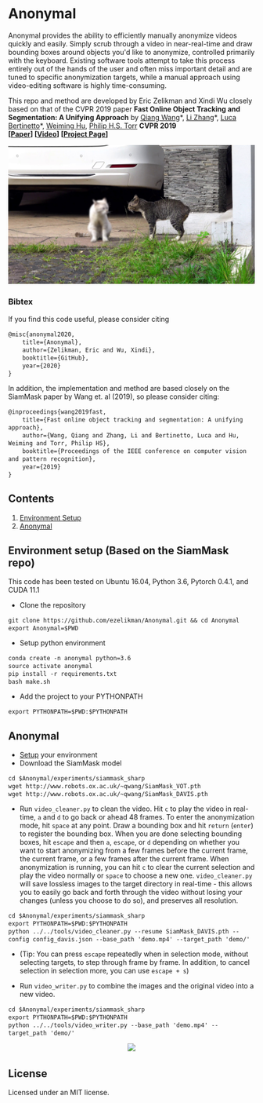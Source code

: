 # Anonymal

Anonymal provides the ability to efficiently manually anonymize videos quickly and easily. Simply scrub through a video in near-real-time and draw bounding boxes around objects you'd like to anonymize, controlled primarily with the keyboard. Existing software tools attempt to take this process entirely out of the hands of the user and often miss important detail and are tuned to specific anonymization targets, while a manual approach using video-editing software is highly time-consuming.

This repo and method are developed by Eric Zelikman and Xindi Wu closely based on that of the CVPR 2019 paper **Fast Online Object Tracking and Segmentation: A Unifying Approach** by 
[Qiang Wang](http://www.robots.ox.ac.uk/~qwang/)\*, [Li Zhang](http://www.robots.ox.ac.uk/~lz)\*, [Luca Bertinetto](http://www.robots.ox.ac.uk/~luca)\*, [Weiming Hu](https://scholar.google.com/citations?user=Wl4tl4QAAAAJ&hl=en), [Philip H.S. Torr](https://scholar.google.it/citations?user=kPxa2w0AAAAJ&hl=en&oi=ao)
**CVPR 2019** <br />
**[[Paper](https://arxiv.org/abs/1812.05050)] [[Video](https://youtu.be/I_iOVrcpEBw)] [[Project Page](http://www.robots.ox.ac.uk/~qwang/SiamMask)]** <br />



<div align="center">
  <img src="demo_cats.jpg" width="600px" />
</div>

### Bibtex
If you find this code useful, please consider citing 
```
@misc{anonymal2020,
    title={Anonymal},
    author={Zelikman, Eric and Wu, Xindi},
    booktitle={GitHub},
    year={2020}
}
```

In addition, the implementation and method are based closely on the SiamMask paper by Wang et. al (2019), so please consider citing:

```
@inproceedings{wang2019fast,
    title={Fast online object tracking and segmentation: A unifying approach},
    author={Wang, Qiang and Zhang, Li and Bertinetto, Luca and Hu, Weiming and Torr, Philip HS},
    booktitle={Proceedings of the IEEE conference on computer vision and pattern recognition},
    year={2019}
}
```


## Contents
1. [Environment Setup](#environment-setup)
2. [Anonymal](#anonymal)

## Environment setup (Based on the SiamMask repo)
This code has been tested on Ubuntu 16.04, Python 3.6, Pytorch 0.4.1, and CUDA 11.1

- Clone the repository 
```
git clone https://github.com/ezelikman/Anonymal.git && cd Anonymal
export Anonymal=$PWD
```
- Setup python environment
```
conda create -n anonymal python=3.6
source activate anonymal
pip install -r requirements.txt
bash make.sh
```
- Add the project to your PYTHONPATH
```
export PYTHONPATH=$PWD:$PYTHONPATH
```

## Anonymal
- [Setup](#environment-setup) your environment
- Download the SiamMask model
```shell
cd $Anonymal/experiments/siammask_sharp
wget http://www.robots.ox.ac.uk/~qwang/SiamMask_VOT.pth
wget http://www.robots.ox.ac.uk/~qwang/SiamMask_DAVIS.pth
```
- Run `video_cleaner.py` to clean the video. Hit `c` to play the video in real-time, `a` and `d` to go back or ahead 48 frames. To enter the anonymization mode, hit `space` at any point. Draw a bounding box and hit `return` (`enter`) to register the bounding box. When you are done selecting bounding boxes, hit `escape` and then `a`, `escape`, or `d` depending on whether you want to start anonymizing from a few frames before the current frame, the current frame, or a few frames after the current frame. When anonymization is running, you can hit `c` to clear the current selection and play the video normally or `space` to choose a new one. `video_cleaner.py` will save lossless images to the target directory in real-time - this allows you to easily go back and forth through the video without losing your changes (unless you choose to do so), and preserves all resolution. 

```shell
cd $Anonymal/experiments/siammask_sharp
export PYTHONPATH=$PWD:$PYTHONPATH
python ../../tools/video_cleaner.py --resume SiamMask_DAVIS.pth --config config_davis.json --base_path 'demo.mp4' --target_path 'demo/'
```
- (Tip: You can press `escape` repeatedly when in selection mode, without selecting targets, to step through frame by frame. In addition, to cancel selection in selection more, you can use `escape + s`)

- Run `video_writer.py` to combine the images and the original video into a new video.   

```shell
cd $Anonymal/experiments/siammask_sharp
export PYTHONPATH=$PWD:$PYTHONPATH
python ../../tools/video_writer.py --base_path 'demo.mp4' --target_path 'demo/'
```

<div align="center">
  <img src="cats_example.gif" width="500px" />
</div>

## License
Licensed under an MIT license.

